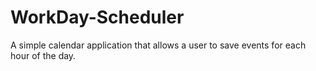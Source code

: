 # WorkDay-Scheduler
A simple calendar application that allows a user to save events for each hour of the day.
